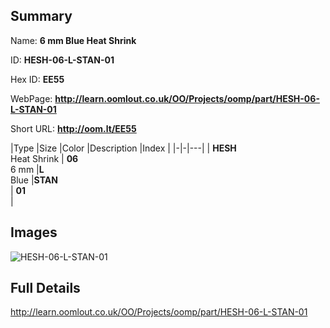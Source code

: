 

## Summary
 
Name: __6 mm Blue Heat Shrink__

ID: __HESH-06-L-STAN-01__

Hex ID: __EE55__

WebPage: __http://learn.oomlout.co.uk/OO/Projects/oomp/part/HESH-06-L-STAN-01__

Short URL: __http://oom.lt/EE55__


|Type   |Size   |Color   |Description   |Index   |
|-|-|---|
| __HESH__ <br>Heat Shrink  | __06__<br>6 mm   |__L__<br>Blue    |__STAN__<br>    | __01__<br>  |


## Images
![HESH-06-L-STAN-01](http://oomlout.com/oomp-gen/parts/HESH-06-L-STAN-01/HESH-06-L-STAN-01_420.jpg)

## Full Details

 http://learn.oomlout.co.uk/OO/Projects/oomp/part/HESH-06-L-STAN-01

